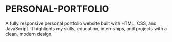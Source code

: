 # PERSONAL-PORTFOLIO
A fully responsive personal portfolio website built with HTML, CSS, and JavaScript. It highlights my skills, education, internships, and projects with a clean, modern design.
